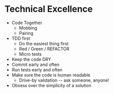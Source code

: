 # Technical Excellence
* Code Together
  * Mobbing
  * Pairing
* TDD first
  * Do the easiest thing first
  * Red / Green / REFACTOR
  * Micro tests
* Keep the code DRY
* Commit early and often
* Run tests early and often
* Make sure the code is human readable
  * Drive-by validation -- ask someone, anyone!
* Obsess over the simplicity of a solution
